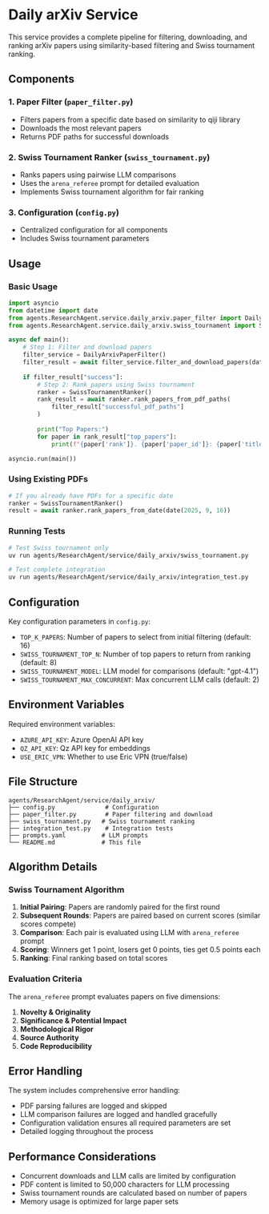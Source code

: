 # Daily arXiv Service

This service provides a complete pipeline for filtering, downloading, and ranking arXiv papers using similarity-based filtering and Swiss tournament ranking.

## Components

### 1. Paper Filter (`paper_filter.py`)
- Filters papers from a specific date based on similarity to qiji library
- Downloads the most relevant papers
- Returns PDF paths for successful downloads

### 2. Swiss Tournament Ranker (`swiss_tournament.py`)
- Ranks papers using pairwise LLM comparisons
- Uses the `arena_referee` prompt for detailed evaluation
- Implements Swiss tournament algorithm for fair ranking

### 3. Configuration (`config.py`)
- Centralized configuration for all components
- Includes Swiss tournament parameters

## Usage

### Basic Usage

```python
import asyncio
from datetime import date
from agents.ResearchAgent.service.daily_arxiv.paper_filter import DailyArxivPaperFilter
from agents.ResearchAgent.service.daily_arxiv.swiss_tournament import SwissTournamentRanker

async def main():
    # Step 1: Filter and download papers
    filter_service = DailyArxivPaperFilter()
    filter_result = await filter_service.filter_and_download_papers(date(2025, 9, 16))
    
    if filter_result["success"]:
        # Step 2: Rank papers using Swiss tournament
        ranker = SwissTournamentRanker()
        rank_result = await ranker.rank_papers_from_pdf_paths(
            filter_result["successful_pdf_paths"]
        )
        
        print("Top Papers:")
        for paper in rank_result["top_papers"]:
            print(f"{paper['rank']}. {paper['paper_id']}: {paper['title']}")

asyncio.run(main())
```

### Using Existing PDFs

```python
# If you already have PDFs for a specific date
ranker = SwissTournamentRanker()
result = await ranker.rank_papers_from_date(date(2025, 9, 16))
```

### Running Tests

```bash
# Test Swiss tournament only
uv run agents/ResearchAgent/service/daily_arxiv/swiss_tournament.py

# Test complete integration
uv run agents/ResearchAgent/service/daily_arxiv/integration_test.py
```

## Configuration

Key configuration parameters in `config.py`:

- `TOP_K_PAPERS`: Number of papers to select from initial filtering (default: 16)
- `SWISS_TOURNAMENT_TOP_N`: Number of top papers to return from ranking (default: 8)
- `SWISS_TOURNAMENT_MODEL`: LLM model for comparisons (default: "gpt-4.1")
- `SWISS_TOURNAMENT_MAX_CONCURRENT`: Max concurrent LLM calls (default: 2)

## Environment Variables

Required environment variables:
- `AZURE_API_KEY`: Azure OpenAI API key
- `QZ_API_KEY`: Qz API key for embeddings
- `USE_ERIC_VPN`: Whether to use Eric VPN (true/false)

## File Structure

```
agents/ResearchAgent/service/daily_arxiv/
├── config.py              # Configuration
├── paper_filter.py        # Paper filtering and download
├── swiss_tournament.py   # Swiss tournament ranking
├── integration_test.py    # Integration tests
├── prompts.yaml          # LLM prompts
└── README.md             # This file
```

## Algorithm Details

### Swiss Tournament Algorithm

1. **Initial Pairing**: Papers are randomly paired for the first round
2. **Subsequent Rounds**: Papers are paired based on current scores (similar scores compete)
3. **Comparison**: Each pair is evaluated using LLM with `arena_referee` prompt
4. **Scoring**: Winners get 1 point, losers get 0 points, ties get 0.5 points each
5. **Ranking**: Final ranking based on total scores

### Evaluation Criteria

The `arena_referee` prompt evaluates papers on five dimensions:
1. **Novelty & Originality**
2. **Significance & Potential Impact**
3. **Methodological Rigor**
4. **Source Authority**
5. **Code Reproducibility**

## Error Handling

The system includes comprehensive error handling:
- PDF parsing failures are logged and skipped
- LLM comparison failures are logged and handled gracefully
- Configuration validation ensures all required parameters are set
- Detailed logging throughout the process

## Performance Considerations

- Concurrent downloads and LLM calls are limited by configuration
- PDF content is limited to 50,000 characters for LLM processing
- Swiss tournament rounds are calculated based on number of papers
- Memory usage is optimized for large paper sets
